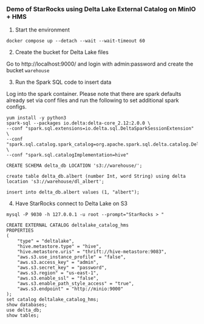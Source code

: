 ### Demo of StarRocks using Delta Lake External Catalog on MinIO + HMS

1. Start the environment

`docker compose up --detach --wait --wait-timeout 60`

2. Create the bucket for Delta Lake files

Go to http://localhost:9000/ and login with admin:password and create the bucket `warehouse`

3. Run the Spark SQL code to insert data

Log into the spark container. Please note that there are spark defaults already set via conf files and run the following to set additional spark configs.

```
yum install -y python3
spark-sql --packages io.delta:delta-core_2.12:2.0.0 \
--conf "spark.sql.extensions=io.delta.sql.DeltaSparkSessionExtension" \
--conf "spark.sql.catalog.spark_catalog=org.apache.spark.sql.delta.catalog.DeltaCatalog" \
--conf "spark.sql.catalogImplementation=hive"
```

```
CREATE SCHEMA delta_db LOCATION 's3://warehouse/';

create table delta_db.albert (number Int, word String) using delta location 's3://warehouse/dl_albert';

insert into delta_db.albert values (1, "albert");
```

4. Have StarRocks connect to Delta Lake on S3

```
mysql -P 9030 -h 127.0.0.1 -u root --prompt="StarRocks > "
```
```
CREATE EXTERNAL CATALOG deltalake_catalog_hms
PROPERTIES
(
    "type" = "deltalake",
    "hive.metastore.type" = "hive",
    "hive.metastore.uris" = "thrift://hive-metastore:9083",
    "aws.s3.use_instance_profile" = "false",
    "aws.s3.access_key" = "admin",
    "aws.s3.secret_key" = "password",
    "aws.s3.region" = "us-east-1",
    "aws.s3.enable_ssl" = "false",
    "aws.s3.enable_path_style_access" = "true",
    "aws.s3.endpoint" = "http://minio:9000"
);
set catalog deltalake_catalog_hms;
show databases;
use delta_db;
show tables;
```
